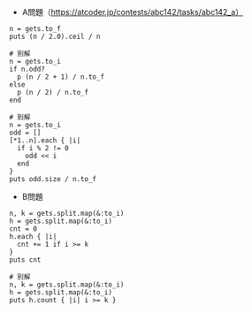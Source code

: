 - A問題（https://atcoder.jp/contests/abc142/tasks/abc142_a）

```
n = gets.to_f
puts (n / 2.0).ceil / n

# 別解
n = gets.to_i
if n.odd?
  p (n / 2 + 1) / n.to_f
else 
  p (n / 2) / n.to_f
end

# 別解
n = gets.to_i
odd = []
[*1..n].each { |i|
  if i % 2 != 0
    odd << i
  end
}
puts odd.size / n.to_f
```

- B問題
```
n, k = gets.split.map(&:to_i)
h = gets.split.map(&:to_i)
cnt = 0
h.each { |i|
  cnt += 1 if i >= k
}
puts cnt

# 別解
n, k = gets.split.map(&:to_i)
h = gets.split.map(&:to_i)
puts h.count { |i| i >= k }
```
